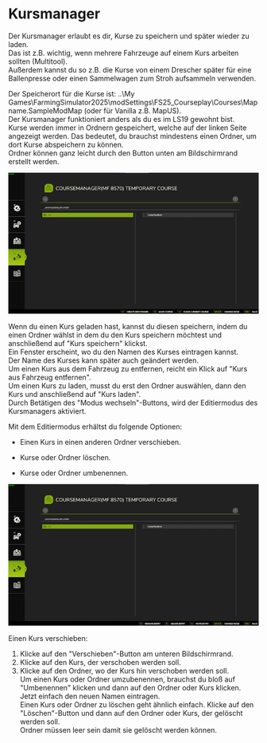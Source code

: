# Kursmanager

  
Der Kursmanager erlaubt es dir, Kurse zu speichern und später wieder zu laden.  
Das ist z.B. wichtig, wenn mehrere Fahrzeuge auf einem Kurs arbeiten sollten (Multitool).  
Außerdem kannst du so z.B. die Kurse von einem Drescher später für eine Ballenpresse oder einen Sammelwagen zum Stroh aufsammeln verwenden.  
  
Der Speicherort für die Kurse ist: ..\My Games\FarmingSimulator2025\modSettings\FS25_Courseplay\Courses\Mapname.SampleModMap (oder für Vanilla z.B. MapUS).  
Der Kursmanager funktioniert anders als du es im LS19 gewohnt bist.  
Kurse werden immer in Ordnern gespeichert, welche auf der linken Seite angezeigt werden. Das bedeutet, du brauchst mindestens einen Ordner, um dort Kurse abspeichern zu können.  
Ordner können ganz leicht durch den Button unten am Bildschirmrand erstellt werden.  


![Image](../assets/images/managerbasehelp_0_0_765_430.png)

  
Wenn du einen Kurs geladen hast, kannst du diesen speichern, indem du einen Ordner wählst in dem du den Kurs speichern möchtest und anschließend auf "Kurs speichern" klickst.  
Ein Fenster erscheint, wo du den Namen des Kurses eintragen kannst.  
Der Name des Kurses kann später auch geändert werden.  
Um einen Kurs aus dem Fahrzeug zu entfernen, reicht ein Klick auf "Kurs aus Fahrzeug entfernen".  
Um einen Kurs zu laden, musst du erst den Ordner auswählen, dann den Kurs und anschließend auf "Kurs laden".  
Durch Betätigen des "Modus wechseln"-Buttons, wird der Editiermodus des Kursmanagers aktiviert.  


  
Mit dem Editiermodus erhältst du folgende Optionen:  

- Einen Kurs in einen anderen Ordner verschieben.  

- Kurse oder Ordner löschen.  

- Kurse oder Ordner umbenennen.  


![Image](../assets/images/manageredithelp_0_0_765_430.png)

  
Einen Kurs verschieben:  
  1) Klicke auf den "Verschieben"-Button am unteren Bildschirmrand.  
  2) Klicke auf den Kurs, der verschoben werden soll.  
  3) Klicke auf den Ordner, wo der Kurs hin verschoben werden soll.  
Um einen Kurs oder Ordner umzubenennen, brauchst du bloß auf "Umbenennen" klicken und dann auf den Ordner oder Kurs klicken. Jetzt einfach den neuen Namen eintragen.  
Einen Kurs oder Ordner zu löschen geht ähnlich einfach. Klicke auf den "Löschen"-Button und dann auf den Ordner oder Kurs, der gelöscht werden soll.  
Ordner müssen leer sein damit sie gelöscht werden können.  


